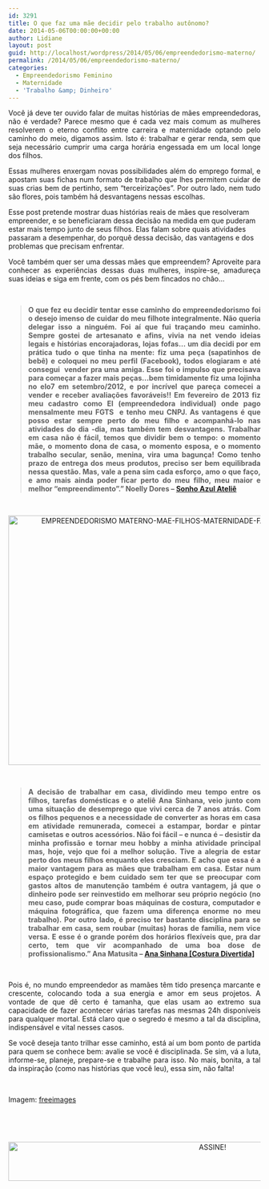 ```yaml
---
id: 3291
title: O que faz uma mãe decidir pelo trabalho autônomo?
date: 2014-05-06T00:00:00+00:00
author: Lidiane
layout: post
guid: http://localhost/wordpress/2014/05/06/empreendedorismo-materno/
permalink: /2014/05/06/empreendedorismo-materno/
categories:
  - Empreendedorismo Feminino
  - Maternidade
  - 'Trabalho &amp; Dinheiro'
---
```

<p style="text-align: justify;">
  Você já deve ter ouvido falar de muitas histórias de mães empreendedoras, não é verdade? Parece mesmo que é cada vez mais comum as mulheres resolverem o eterno conflito entre carreira e maternidade optando pelo caminho do meio, digamos assim. Isto é: trabalhar e gerar renda, sem que seja necessário cumprir uma carga horária engessada em um local longe dos filhos.
</p>

<p style="text-align: justify;" align="justify">
  Essas mulheres enxergam novas possibilidades além do emprego formal, e apostam suas fichas num formato de trabalho que lhes permitem cuidar de suas crias bem de pertinho, sem “terceirizações”. Por outro lado, nem tudo são flores, pois também há desvantagens nessas escolhas.
</p>

Esse post pretende mostrar duas histórias reais de mães que resolveram empreender, e se beneficiaram dessa decisão na medida em que puderam estar mais tempo junto de seus filhos. Elas falam sobre quais atividades passaram a desempenhar, do porquê dessa decisão, das vantagens e dos problemas que precisam enfrentar.

<p align="justify">
  Você também quer ser uma dessas mães que empreendem? Aproveite para conhecer as experiências dessas duas mulheres, inspire-se, amadureça suas ideias e siga em frente, com os pés bem fincados no chão…
</p>

&nbsp;

> <p align="justify">
>   <strong>O que fez eu decidir tentar esse caminho do empreendedorismo foi o desejo imenso de cuidar do meu filhote integralmente. Não queria delegar isso a ninguém. Foi aí que fui traçando meu caminho. Sempre gostei de artesanato e afins, vivia na net vendo ideias legais e histórias encorajadoras, lojas fofas&#8230; um dia decidi por em prática tudo o que tinha na mente: fiz uma peça (sapatinhos de bebê) e coloquei no meu perfil (Facebook), todos elogiaram e até consegui  vender pra uma amiga. Esse foi o impulso que precisava para começar a fazer mais peças&#8230;bem timidamente fiz uma lojinha no elo7 em setembro/2012, e por incrível que pareça comecei a vender e receber avaliações favoráveis!! Em fevereiro de 2013 fiz meu cadastro como EI (empreendedora individual) onde pago mensalmente meu FGTS  e tenho meu CNPJ. As vantagens é que posso estar sempre perto do meu filho e acompanhá-lo nas atividades do dia -dia, mas também tem desvantagens. Trabalhar em casa não é fácil, temos que dividir bem o tempo: o momento mãe, o momento dona de casa, o momento esposa, e o momento trabalho secular, senão, menina, vira uma bagunça! Como tenho prazo de entrega dos meus produtos, preciso ser bem equilibrada nessa questão. Mas, vale a pena sim cada esforço, amo o que faço, e amo mais ainda poder ficar perto do meu filho, meu maior e melhor &#8220;empreendimento&#8221;.” Noelly Dores – </strong><a href="http://www.elo7.com.br/sonhoazulatelie" target="_blank"><strong>Sonho Azul Ateliê</strong></a>
> </p>

&nbsp;

<p align="center">
  <a href="http://www.trololodemulher.com.br/blog/wp-content/uploads/2014/04/EMPREENDEDORISMO-MATERNO-MAE-FILHOS-MATERNIDADE-FAMILIA.jpg"><img class="alignnone size-full wp-image-10004" src="http://www.trololodemulher.com.br/blog/wp-content/uploads/2014/04/EMPREENDEDORISMO-MATERNO-MAE-FILHOS-MATERNIDADE-FAMILIA.jpg" alt="EMPREENDEDORISMO MATERNO-MAE-FILHOS-MATERNIDADE-FAMILIA" width="600" height="498" /></a>
</p>

&nbsp;

> <p align="justify">
>   <strong>A decisão de trabalhar em casa, dividindo meu tempo entre os filhos, tarefas domésticas e o ateliê Ana Sinhana, veio junto com uma situação de desemprego que vivi cerca de 7 anos atrás. Com os filhos pequenos e a necessidade de converter as horas em casa em atividade remunerada, comecei a estampar, bordar e pintar camisetas e outros acessórios. Não foi fácil &#8211; e nunca é &#8211; desistir da minha profissão e tornar meu hobby a minha atividade principal mas, hoje, vejo que foi a melhor solução. Tive a alegria de estar perto dos meus filhos enquanto eles cresciam. E acho que essa é a maior vantagem para as mães que trabalham em casa. Estar num espaço protegido e bem cuidado sem ter que se preocupar com gastos altos de manutenção também é outra vantagem, já que o dinheiro pode ser reinvestido em melhorar seu próprio negócio (no meu caso, pude comprar boas máquinas de costura, computador e máquina fotográfica, que fazem uma diferença enorme no meu trabalho). Por outro lado, é preciso ter bastante disciplina para se trabalhar em casa, sem roubar (muitas) horas de família, nem vice versa. E esse é o grande porém dos horários flexíveis que, pra dar certo, tem que vir acompanhado de uma boa dose de profissionalismo.” Ana Matusita – </strong><a href="http://www.anasinhana.com.br/" target="_blank"><strong>Ana Sinhana [Costura Divertida]</strong></a>
> </p>

&nbsp;

<p align="justify">
  Pois é, no mundo empreendedor as mamães têm tido presença marcante e crescente, colocando toda a sua energia e amor em seus projetos. A vontade de que dê certo é tamanha, que elas usam ao extremo sua capacidade de fazer acontecer várias tarefas nas mesmas 24h disponíveis para qualquer mortal. Está claro que o segredo é mesmo a tal da disciplina, indispensável e vital nesses casos.
</p>

<p align="justify">
  Se você deseja tanto trilhar esse caminho, está aí um bom ponto de partida para quem se conhece bem: avalie se você é disciplinada. Se sim, vá a luta, informe-se, planeje, prepare-se e trabalhe para isso. No mais, bonita, a tal da inspiração (como nas histórias que você leu), essa sim, não falta!
</p>

&nbsp;

Imagem: <a href="http://www.freeimages.com/" target="_blank">freeimages</a>

&nbsp;

&nbsp;

<p align="center">
  <a href="http://feedburner.google.com/fb/a/mailverify?uri=blogBichaFemea&loc=en_US" target="_blank"><img class="alignnone size-full wp-image-10439" src="http://www.trololodemulher.com.br/blog/wp-content/uploads/2014/09/ASSINE.png" alt="ASSINE!" width="800" height="78" /></a>
</p>